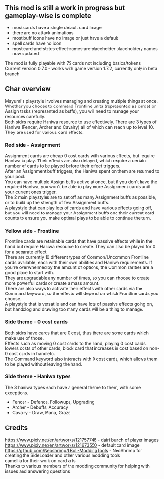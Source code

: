 ## This mod is still a work in progress but gameplay-wise is complete
 - most cards have a single default card image
 - there are no attack animations
 - most buff icons have no image or just have a default
 - spell cards have no icon
 - ~~most card and status effect names are placeholder~~ placeholdery names now updated

The mod is fully playable with 75 cards not including basics/tokens  
Current version 0.7.0 - works with game version 1.7.2, currently only in beta branch  

## Char overview
Mayumi's playstyle involves managing and creating multiple things at once. Whether you choose to command Frontline units (represented as cards) or Assign tasks (represented as buffs), you will need to manage your resources carefully.  
Both sides require Haniwa resource to use effectively. There are 3 types of Haniwa (Fencer, Archer and Cavalry) all of which can reach up to level 10. They are used for various card effects.  

### Red side - Assignment
Assignment cards are cheap 0 cost cards with various effects, but require Haniwa to play. Their effects are also delayed, which require a certain number of cards to be played before their effect triggers.  
After an Assignment buff triggers, the Haniwa spent on them are returned to your pool.  
You can have multiple Assign buffs active at once, but if you don't have the required Haniwa, you won't be able to play more Assignment cards until your current ones trigger.  
The 2 main playstyles are to set off as many Assignment buffs as possible, or to build up the strength of few Assignment buffs.  
A playstyle that can play lots of cards and have various effects going off, but you will need to manage your Assignment buffs and their current card counts to ensure you make optimal plays to be able to continue the turn.  

### Yellow side - Frontline
Frontline cards are retainable cards that have passive effects while in the hand but require Haniwa resource to create. They can also be played for 0 for a separate effect.  
There are currently 10 different types of Common/Uncommon Frontline cards available, each with their own abilities and Haniwa requirements. If you're overwhelmed by the amount of options, the Common rarities are a good place to start with.  
They are upgradable any number of times, so you can choose to create more powerful cards or create a mass amount.  
There are also ways to activate their effects with other cards via the Command keyword, so the effects will depend on which Frontline cards you choose.  
A playstyle that is versatile and can have lots of passive effects going on, but handclog and drawing too many cards will be a thing to manage.  

### Side theme - 0 cost cards
Both sides have cards that are 0 cost, thus there are some cards which make use of those.  
Effects such as moving 0 cost cards to the hand, playing 0 cost cards lowers costs of other cards, block card that increases in cost based on non-0 cost cards in hand etc.  
The Command keyword also interacts with 0 cost cards, which allows them to be played without leaving the hand.  

### Side theme - Haniwa types
The 3 haniwa types each have a general theme to them, with some exceptions.  

 - Fencer - Defence, Followups, Upgrading
 - Archer - Debuffs, Accuracy
 - Cavalry - Draw, Mana, Graze

## Credits
https://www.pixiv.net/en/artworks/121757746 - dairi bunch of player images  
https://www.pixiv.net/en/artworks/121673550 - default card image  
https://github.com/Neoshrimp/LBoL-ModdingTools - NeoShrimp for creating the SideLoader and other various modding tools  
camellia for their work on card arts  
Thanks to various members of the modding community for helping with issues and answering questions